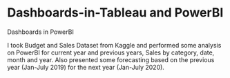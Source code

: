 # Dashboards-in-Tableau and PowerBI
Dashboards in PowerBI

I took Budget and Sales Dataset from Kaggle and performed some analysis on PowerBI for current year and previous years, Sales by category, date, month and year. Also presented some forecasting based on the previous year (Jan-July 2019) for the next year (Jan-July 2020).
